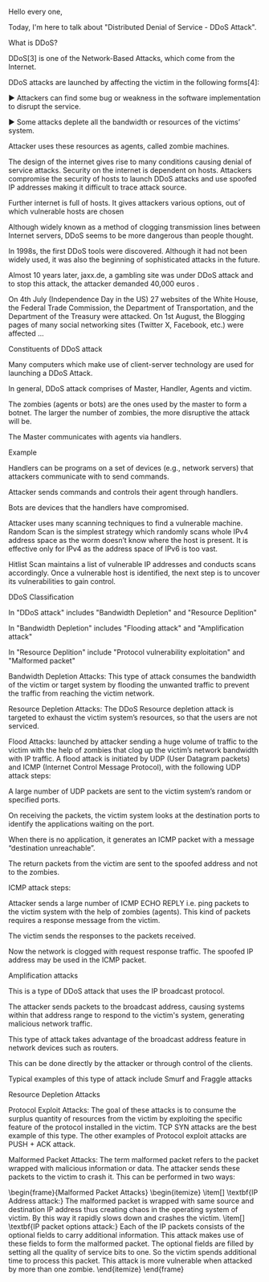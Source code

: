 Hello every one,

Today, I'm here to talk about "Distributed Denial of Service - DDoS Attack".

<!-- !  -->

What is DDoS?

<!-- DDoS là gì? -->

DDoS[3] is one of the Network-Based Attacks, which come from the Internet.

<!-- • DDoS [3] là một trong những cuộc tấn công dựa trên mạng xuất phát từ Internet. -->

DDoS attacks are launched by affecting the victim in the following forms[4]:

<!-- • Các cuộc tấn công DDoS được phát động bằng cách tác động đến nạn nhân dưới các hình thức sau[4]: -->

▶ Attackers can find some bug or weakness in the software implementation to disrupt the service.

<!-- ► Những kẻ tấn công có thể tìm thấy một số lỗi hoặc điểm yếu trong quá trình triển khai phần mềm để làm gián đoạn dịch vụ. -->

▶ Some attacks deplete all the bandwidth or resources of the victims’ system.

<!-- ► Một số cuộc tấn công làm cạn kiệt toàn bộ băng thông hoặc tài nguyên của hệ thống nạn nhân. -->

<!-- !  -->

Attacker uses these resources as agents, called zombie machines.

<!-- Kẻ tấn công sử dụng những tài nguyên này làm tác nhân, được gọi là máy zombie. -->

The design of the internet gives rise to many conditions causing denial of service attacks. Security on the internet is dependent on hosts. Attackers compromise the security of hosts to launch DDoS attacks and use spoofed IP addresses making it difficult to trace attack source.

<!-- Thiết kế của Internet làm phát sinh nhiều điều kiện gây ra các cuộc tấn công từ chối dịch vụ. Bảo mật trên internet phụ thuộc vào máy chủ. Những kẻ tấn công xâm phạm tính bảo mật của máy chủ để khởi động các cuộc tấn công DDoS và sử dụng các địa chỉ IP giả mạo gây khó khăn cho việc truy tìm nguồn tấn công. -->

Further internet is full of hosts. It gives attackers various options, out of which vulnerable hosts are chosen

<!-- Hơn nữa internet có đầy đủ các máy chủ. Nó cung cấp cho kẻ tấn công nhiều lựa chọn khác nhau, trong đó các máy chủ dễ bị tổn thương được chọn -->

<!-- !  -->

Although widely known as a method of clogging transmission lines between Internet servers, DDoS seems to be more dangerous than people thought.

<!-- Mặc dù được biết đến rộng rãi như một phương pháp làm tắc nghẽn đường truyền giữa các máy chủ Internet nhưng DDoS dường như nguy hiểm hơn mọi người nghĩ. -->

In 1998s, the first DDoS tools were discovered. Although it had not been widely used, it was also the beginning of sophisticated attacks in the future.

<!-- Vào những năm 1998, công cụ DDoS đầu tiên được phát hiện. Dù chưa được sử dụng rộng rãi nhưng nó cũng là khởi đầu cho những cuộc tấn công tinh vi trong tương lai. -->

Almost 10 years later, jaxx.de, a gambling site was under DDoS attack and to stop this attack, the attacker demanded 40,000 euros .

<!-- Gần 10 năm sau, jaxx.de, một trang web cờ bạc bị tấn công DDoS và để ngăn chặn cuộc tấn công này, kẻ tấn công đã yêu cầu 40.000 euro. -->

On 4th July (Independence Day in the US) 27 websites of the White House, the Federal Trade Commission, the Department of Transportation, and the Department of the Treasury were attacked. On 1st August, the Blogging pages of many social networking sites (Twitter X, Facebook, etc.) were affected ...

<!-- Vào ngày 4/7 (Ngày Độc lập ở Mỹ), 27 trang web của Nhà Trắng, Ủy ban Thương mại Liên bang, Bộ Giao thông Vận tải và Bộ Tài chính đã bị tấn công. Vào ngày 1 tháng 8, các trang Blog của nhiều trang mạng xã hội (Twitter X, Facebook, v.v.) đã bị ảnh hưởng ... -->
<!-- !  -->

Constituents of DDoS attack

<!-- Các thành phần của cuộc tấn công DDoS -->

Many computers which make use of client-server technology are used for launching a DDoS Attack.

<!-- Nhiều máy tính sử dụng công nghệ máy khách-máy chủ được sử dụng để khởi động Cuộc tấn công DDoS. -->

In general, DDoS attack comprises of Master, Handler, Agents and victim.

<!-- Nhìn chung, cuộc tấn công DDoS bao gồm Master, Handler, Agent và nạn nhân. -->

The zombies (agents or bots) are the ones used by the master to form a botnet. The larger the number of zombies, the more disruptive the attack will be.

<!-- Zombie (đặc vụ hoặc bot) là những thứ được chủ nhân sử dụng để tạo thành mạng botnet. Số lượng zombie càng lớn thì cuộc tấn công sẽ càng rối loạn. -->

The Master communicates with agents via handlers.

<!-- Master giao tiếp với các đại lý thông qua các trình xử lý. -->

<!-- !  -->

Example

<!-- Ví dụ -->

Handlers can be programs on a set of devices (e.g., network servers) that attackers communicate with to send commands.

<!-- Trình xử lý có thể là các chương trình trên một tập hợp thiết bị (ví dụ: máy chủ mạng) mà kẻ tấn công liên lạc để gửi lệnh. -->

Attacker sends commands and controls their agent through handlers.

<!-- Kẻ tấn công gửi lệnh và điều khiển tác nhân của chúng thông qua các trình xử lý. -->

Bots are devices that the handlers have compromised.

<!-- Bot là thiết bị mà người xử lý đã xâm phạm. -->

Attacker uses many scanning techniques to find a vulnerable machine. Random Scan is the simplest strategy which randomly scans whole IPv4 address space as the worm doesn’t know where the host is present. It is effective only for IPv4 as the address space of IPv6 is too vast.

<!-- Kẻ tấn công sử dụng nhiều kỹ thuật quét để tìm ra một máy dễ bị tấn công. Quét ngẫu nhiên là chiến lược đơn giản nhất quét ngẫu nhiên toàn bộ không gian địa chỉ IPv4 vì sâu không biết máy chủ hiện diện ở đâu. Nó chỉ có hiệu quả đối với IPv4 vì không gian địa chỉ của IPv6 quá rộng. -->

Hitlist Scan maintains a list of vulnerable IP addresses and conducts scans accordingly. Once a vulnerable host is identified, the next step is to uncover its vulnerabilities to gain control.

<!-- Hitlist Scan duy trì danh sách các địa chỉ IP dễ bị tấn công và tiến hành quét tương ứng. Sau khi xác định được máy chủ dễ bị tấn công, bước tiếp theo là phát hiện các lỗ hổng của nó để giành quyền kiểm soát. -->
<!-- !  -->

DDoS Classification

<!-- Phân loại DDoS -->

In "DDoS attack" includes "Bandwidth Depletion" and "Resource Deplition"

<!-- Trong “Tấn công DDoS” bao gồm “Cạn kiệt băng thông” và “Cạn kiệt tài nguyên” -->

In "Bandwidth Depletion" includes "Flooding attack" and "Amplification attack"

<!-- Trong "Cạn kiệt băng thông" bao gồm “Tấn công lũ lụt” và “Tấn công khuếch đại” -->

In "Resource Deplition" include "Protocol vulnerability exploitation" and "Malformed packet"

<!-- Trong “Cạn kiệt tài nguyên” bao gồm "Khai thác lỗ hổng giao thức" và "Gói không đúng định dạng" -->

<!-- !  -->

Bandwidth Depletion Attacks: This type of attack consumes the bandwidth of the victim or target system by flooding the unwanted traffic to prevent the traffic from reaching the victim network.

<!-- Tấn công làm suy giảm băng thông: Kiểu tấn công này tiêu tốn băng thông của nạn nhân hoặc hệ thống đích bằng cách làm tràn lưu lượng truy cập không mong muốn để ngăn chặn lưu lượng truy cập vào mạng nạn nhân. -->

Resource Depletion Attacks: The DDoS Resource depletion attack is targeted to exhaust the victim system’s resources, so that the users are not serviced.

<!-- Tấn công làm cạn kiệt tài nguyên: Cuộc tấn công làm cạn kiệt tài nguyên DDoS nhằm mục đích làm cạn kiệt tài nguyên của hệ thống nạn nhân, khiến người dùng không được phục vụ. -->

<!-- !  -->

Flood Attacks: launched by attacker sending a huge volume of traffic to the victim with the help of zombies that clog up the victim’s network bandwidth with IP traffic. A flood attack is initiated by UDP (User Datagram packets) and ICMP (Internet Control Message Protocol), with the following UDP attack steps:

<!-- Flood Attacks: do kẻ tấn công thực hiện gửi một lượng lớn lưu lượng truy cập đến nạn nhân với sự trợ giúp của zombie làm tắc nghẽn băng thông mạng của nạn nhân bằng lưu lượng IP. Một cuộc tấn công lũ lụt được bắt đầu bởi UDP (gói Datagram người dùng) và ICMP (Giao thức thông báo điều khiển Internet), với các bước tấn công UDP sau: -->

A large number of UDP packets are sent to the victim system’s random or specified ports.

<!-- Một số lượng lớn các gói UDP được gửi đến các cổng ngẫu nhiên hoặc cổng được chỉ định của hệ thống nạn nhân. -->

On receiving the packets, the victim system looks at the destination ports to identify the applications waiting on the port.

<!-- Khi nhận được gói tin, hệ thống nạn nhân sẽ nhìn vào các cổng đích để xác định các ứng dụng đang chờ trên cổng. -->

When there is no application, it generates an ICMP packet with a message “destination unreachable”.

<!-- Khi không có ứng dụng, nó sẽ tạo ra một gói ICMP với thông báo “không thể truy cập đích”. -->

The return packets from the victim are sent to the spoofed address and not to the zombies.

<!-- Các gói tin trả lại từ nạn nhân sẽ được gửi đến địa chỉ giả mạo chứ không phải đến zombie. -->
<!-- !  -->

ICMP attack steps:

<!-- Các bước tấn công ICMP: -->

Attacker sends a large number of ICMP ECHO REPLY i.e. ping packets to the victim system with the help of zombies (agents). This kind of packets requires a response message from the victim.

<!-- Kẻ tấn công gửi một số lượng lớn ICMP ECHO REPLY, tức là các gói ping đến hệ thống nạn nhân với sự trợ giúp của zombie (đặc vụ). Loại gói tin này yêu cầu một tin nhắn phản hồi từ nạn nhân. -->

The victim sends the responses to the packets received.

<!-- Nạn nhân gửi phản hồi cho các gói nhận được. -->

Now the network is clogged with request response traffic. The spoofed IP address may be used in the ICMP packet.

<!-- Bây giờ mạng bị tắc do lưu lượng phản hồi yêu cầu. Địa chỉ IP giả mạo có thể được sử dụng trong gói ICMP. -->

<!-- !  -->

Amplification attacks

<!-- Tấn công khuếch đại -->

This is a type of DDoS attack that uses the IP broadcast protocol.

<!-- Đây là một kiểu tấn công DDoS sử dụng giao thức quảng bá IP. -->

The attacker sends packets to the broadcast address, causing systems within that address range to respond to the victim's system, generating malicious network traffic.

<!-- Kẻ tấn công gửi các gói đến địa chỉ quảng bá, khiến các hệ thống trong phạm vi địa chỉ đó phản hồi lại hệ thống của nạn nhân, tạo ra lưu lượng truy cập mạng độc hại. -->

This type of attack takes advantage of the broadcast address feature in network devices such as routers.

<!-- Kiểu tấn công này lợi dụng tính năng địa chỉ quảng bá trong các thiết bị mạng như bộ định tuyến. -->

This can be done directly by the attacker or through control of the clients.

<!-- Điều này có thể được thực hiện trực tiếp bởi kẻ tấn công hoặc thông qua sự kiểm soát của khách hàng. -->

Typical examples of this type of attack include Smurf and Fraggle attacks

<!-- Các ví dụ điển hình của kiểu tấn công này bao gồm các cuộc tấn công Smurf và Fraggle -->

<!-- !  -->

Resource Depletion Attacks

<!-- Tấn công làm cạn kiệt tài nguyên -->

Protocol Exploit Attacks: The goal of these attacks is to consume the surplus quantity of resources from the victim by exploiting the specific feature of the protocol installed in the victim. TCP SYN attacks are the best example of this type. The other examples of Protocol exploit attacks are PUSH + ACK attack.

<!-- Tấn công khai thác giao thức: Mục tiêu của các cuộc tấn công này là tiêu thụ lượng tài nguyên dư thừa từ nạn nhân bằng cách khai thác tính năng cụ thể của giao thức được cài đặt trên nạn nhân. Các cuộc tấn công TCP SYN là ví dụ điển hình nhất của loại này. Các ví dụ khác về tấn công khai thác Giao thức là tấn công PUSH + ACK. -->

Malformed Packet Attacks: The term malformed packet refers to the packet wrapped with malicious information or data. The attacker sends these packets to the victim to crash it. This can be performed in two ways:

<!-- Tấn công gói không đúng định dạng: Thuật ngữ gói không đúng định dạng dùng để chỉ gói được bao bọc bằng thông tin hoặc dữ liệu độc hại. Kẻ tấn công gửi các gói này đến nạn nhân để phá hủy nó. Điều này có thể được thực hiện theo hai cách: -->
<!-- !  -->

\begin{frame}{Malformed Packet Attacks}
\begin{itemize}
\item[] \textbf{IP Address attack:} The malformed packet is wrapped with same source and destination IP address thus creating chaos in the operating system of victim. By this way it rapidly slows down and crashes the victim.
\item[] \textbf{IP packet options attack:} Each of the IP packets consists of the optional fields to carry additional information. This attack makes use of these fields to form the malformed packet. The optional fields are filled by setting all the quality of service bits to one. So the victim spends additional time to process this packet. This attack is more vulnerable when attacked by more than one zombie.
\end{itemize}
\end{frame}
